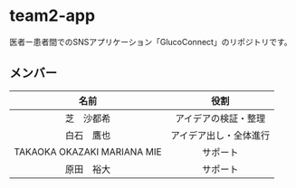 # team2-app
医者ー患者間でのSNSアプリケーション「GlucoConnect」のリポジトリです。

## メンバー
|名前|役割|
|:-:|:-:|
|芝　沙都希|アイデアの検証・整理|
|白石　鷹也|アイデア出し・全体進行|
|TAKAOKA OKAZAKI MARIANA MIE|サポート|
|原田　裕大|サポート|
